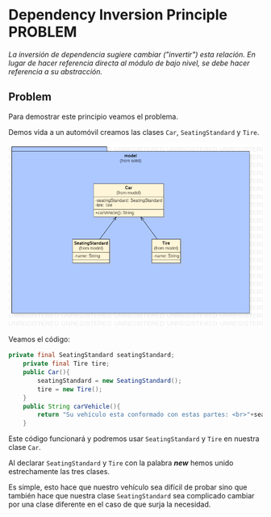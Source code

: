 # Dependency Inversion Principle PROBLEM

_La inversión de dependencia sugiere cambiar ("invertir") esta relación. En lugar de hacer referencia directa al módulo de bajo nivel, se debe hacer referencia a su abstracción._


## Problem
Para demostrar este principio veamos el problema.

Demos vida a un automóvil creamos las clases `Car`, `SeatingStandard` y `Tire`.

![alt text](Class%20Diagram/interface-segregation-principle-PROBLEM.png)

Veamos el código:

```java
private final SeatingStandard seatingStandard;
    private final Tire tire;
    public Car(){
        seatingStandard = new SeatingStandard();
        tire = new Tire();
    }
    public String carVehicle(){
        return "Su vehículo esta conformado con estas partes: <br>"+seatingStandard.getName()+"<br>"+tire.getName();
    }
``` 

Este código funcionará y podremos usar `SeatingStandard` y `Tire` en nuestra
clase `Car`.

Al declarar `SeatingStandard` y `Tire` con la palabra **_new_** hemos unido estrechamente
las tres clases.

Es simple, esto hace que nuestro vehículo sea difícil de probar sino que también
hace que nuestra clase `SeatingStandard` sea complicado cambiar por una clase diferente en el 
caso de que surja la necesidad.   